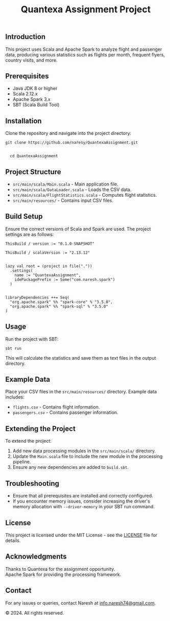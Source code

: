 <header>
<h1>Quantexa Assignment Project</h1>
</header>

<section>
<h2>Introduction</h2>
<p>This project uses Scala and Apache Spark to analyze flight and passenger data, producing various statistics such as flights per month, frequent flyers, country visits, and more.</p>
</section>

<section>
<h2>Prerequisites</h2>
<ul>
<li>Java JDK 8 or higher</li>
<li>Scala 2.12.x</li>
<li>Apache Spark 3.x</li>
<li>SBT (Scala Build Tool)</li>
</ul>
</section>
<section>
<h2>Installation</h2>
<p>Clone the repository and navigate into the project directory:</p>
<pre><code>git clone https://github.com/naresy/QuantexaAssignment.git
  <br>
  cd QuantexaAssignment</code></pre>
</section>
<section>
<h2>Project Structure</h2>
<ul>
<li><code>src/main/scala/Main.scala</code> - Main application file.</li>
<li><code>src/main/scala/DataLoader.scala</code> - Loads the CSV data.</li>
<li><code>src/main/scala/FlightStatistics.scala</code> - Computes flight statistics.</li>
<li><code>src/main/resources/</code> - Contains input CSV files.</li>
</ul>
</section>
<section>
<h2>Build Setup</h2>
<p>Ensure the correct versions of Scala and Spark are used. The project settings are as follows:</p>
<pre><code>ThisBuild / version := "0.1.0-SNAPSHOT"<br>
ThisBuild / scalaVersion := "2.13.12"<br><br>
lazy val root = (project in file("."))
  .settings(
    name := "QuantexaAssignment",
    idePackagePrefix := Some("com.naresh.spark")
  )<br><br>
libraryDependencies ++= Seq(
  "org.apache.spark" %% "spark-core" % "3.5.0",
  "org.apache.spark" %% "spark-sql" % "3.5.0"
)</code></pre>
</section>

<section>
  <h2>Usage</h2>
  <p>Run the project with SBT:</p>
  <pre><code>sbt run</code></pre>
  <p>This will calculate the statistics and save them as text files in the output directory.</p>
</section>

<section>
<h2>Example Data</h2>
<p>Place your CSV files in the <code>src/main/resources/</code> directory. Example data includes:</p>
<ul>
<li><code>flights.csv</code> - Contains flight information.</li>
<li><code>passengers.csv</code> - Contains passenger information.</li>
</ul>
</section>
<section>
<h2>Extending the Project</h2>
<p>To extend the project:</p>
  <ol>
  <li>Add new data processing modules in the <code>src/main/scala/</code> directory.</li>
  <li>Update the <code>Main.scala</code> file to include the new module in the processing pipeline.</li>
  <li>Ensure any new dependencies are added to <code>build.sbt</code>.</li>
  </ol>
  </section>

<section>
<h2>Troubleshooting</h2>
<ul>
<li>Ensure that all prerequisites are installed and correctly configured.</li>
<li>If you encounter memory issues, consider increasing the driver's memory allocation with <code>--driver-memory</code> in your SBT run command.</li>
</ul>
</section>
<section>
<h2>License</h2>
<p>This project is licensed under the MIT License - see the <a href="LICENSE">LICENSE</a> file for details.</p>
</section>
<section>
<h2>Acknowledgments</h2>
<p>Thanks to Quantexa for the assignment opportunity.
  <br>
Apache Spark for providing the processing framework.</p>
</section>
<section>
<h2>Contact</h2>
<p>For any issues or queries, contact Naresh at <a href="mailto:info.naresh74@gmail.com">info.naresh74@gmail.com</a>.</p>
</section>
<footer>
<p>&copy; 2024. All rights reserved.</p>
</footer>

